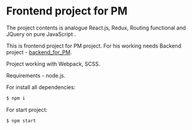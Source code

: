 # Frontend project for PM 

The project contents is analogue React.js, Redux, Routing functional and JQuery on pure JavaScript .

This is frontend project for PM project. For his working needs Backend project - [backend_for_PM](https://github.com/vlaskatenev/backend_for_PM).

Project working with Webpack, SCSS.

Requirements - node.js.

For install all dependencies:

```sh
$ npm i
```

For start project:

```sh
$ npm start
```

